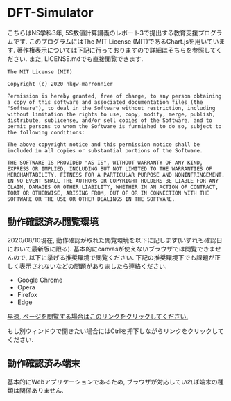 # DFT-Simulator
こちらはNS学科3年, 5S数値計算講義のレポート3で提出する教育支援プログラムです. このプログラムにはThe MIT License (MIT)であるChart.jsを用いています. 著作権表示については下記に行っておりますので詳細はそちらを参照してください. また, LICENSE.mdでも直接閲覧できます.
```
The MIT License (MIT)

Copyright (c) 2020 nkgw-marronnier

Permission is hereby granted, free of charge, to any person obtaining a copy of this software and associated documentation files (the "Software"), to deal in the Software without restriction, including without limitation the rights to use, copy, modify, merge, publish, distribute, sublicense, and/or sell copies of the Software, and to permit persons to whom the Software is furnished to do so, subject to the following conditions:

The above copyright notice and this permission notice shall be included in all copies or substantial portions of the Software.

THE SOFTWARE IS PROVIDED "AS IS", WITHOUT WARRANTY OF ANY KIND, EXPRESS OR IMPLIED, INCLUDING BUT NOT LIMITED TO THE WARRANTIES OF MERCHANTABILITY, FITNESS FOR A PARTICULAR PURPOSE AND NONINFRINGEMENT. IN NO EVENT SHALL THE AUTHORS OR COPYRIGHT HOLDERS BE LIABLE FOR ANY CLAIM, DAMAGES OR OTHER LIABILITY, WHETHER IN AN ACTION OF CONTRACT, TORT OR OTHERWISE, ARISING FROM, OUT OF OR IN CONNECTION WITH THE SOFTWARE OR THE USE OR OTHER DEALINGS IN THE SOFTWARE.
```

## 動作確認済み閲覧環境
2020/08/10現在, 動作確認が取れた閲覧環境を以下に記します(いずれも確認日において最新版に限る). 基本的にcanvasが使えないブラウザでは閲覧できませんので, 以下に挙げる推奨環境で閲覧ください. 下記の推奨環境下でも課題が正しく表示されないなどの問題がありましたら連絡ください.

* Google Chrome
* Opera
* Firefox
* Edge

[早速, ページを閲覧する場合はこのリンクをクリックしてください.](https://nkgw-marronnier.github.io/DFT-Simulator/html/index.html)

もし別ウィンドウで開きたい場合にはCtrlを押下しながらリンクをクリックしてください.
 
## 動作確認済み端末
基本的にWebアプリケーションであるため, ブラウザが対応していれば端末の種類は関係ありません.

